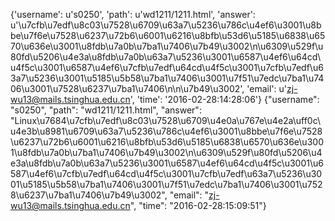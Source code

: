 {'username': u's0250', 'path': u'wd1211/1211.html', 'answer': u'\u7cfb\u7edf\u8c03\u7528\u6709\u63a7\u5236\u786c\u4ef6\u3001\u8bbe\u7f6e\u7528\u6237\u72b6\u6001\u6216\u8bfb\u53d6\u5185\u6838\u6570\u636e\u3001\u8fdb\u7a0b\u7ba1\u7406\u7b49\u3002\n\u6309\u529f\u80fd\u5206\u4e3a\u8fdb\u7a0b\u63a7\u5236\u3001\u6587\u4ef6\u64cd\u4f5c\u3001\u6587\u4ef6\u7cfb\u7edf\u64cd\u4f5c\u3001\u7cfb\u7edf\u63a7\u5236\u3001\u5185\u5b58\u7ba1\u7406\u3001\u7f51\u7edc\u7ba1\u7406\u3001\u7528\u6237\u7ba1\u7406\n\n\u7b49\u3002', 'email': u'zj-wu13@mails.tsinghua.edu.cn', 'time': '2016-02-28:14:28:06'}
{"username": "s0250", "path": "wd1211/1211.html", "answer": "Linux\u7684\u7cfb\u7edf\u8c03\u7528\u6709\u4e0a\u767e\u4e2a\uff0c\u4e3b\u8981\u6709\u63a7\u5236\u786c\u4ef6\u3001\u8bbe\u7f6e\u7528\u6237\u72b6\u6001\u6216\u8bfb\u53d6\u5185\u6838\u6570\u636e\u3001\u8fdb\u7a0b\u7ba1\u7406\u7b49\u3002\n\u6309\u529f\u80fd\u5206\u4e3a\u8fdb\u7a0b\u63a7\u5236\u3001\u6587\u4ef6\u64cd\u4f5c\u3001\u6587\u4ef6\u7cfb\u7edf\u64cd\u4f5c\u3001\u7cfb\u7edf\u63a7\u5236\u3001\u5185\u5b58\u7ba1\u7406\u3001\u7f51\u7edc\u7ba1\u7406\u3001\u7528\u6237\u7ba1\u7406\u7b49\u3002", "email": "zj-wu13@mails.tsinghua.edu.cn", "time": "2016-02-28:15:09:51"}